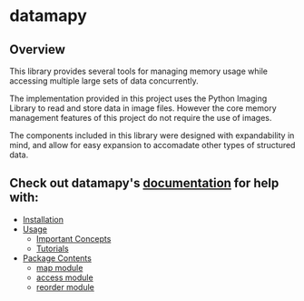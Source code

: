 # datamapy

## Overview

This library provides several tools for managing memory usage while accessing multiple large sets of data concurrently.

The implementation provided in this project uses the Python Imaging Library to read and store data in image files. However the core memory management features of this project do not require the use of images.

The components included in this library were designed with expandability in mind, and allow for easy expansion to accomadate other types of structured data.

## Check out datamapy's [documentation](https://datamapy.readthedocs.io/en/latest/index.html) for help with:  

* [Installation](https://datamapy.readthedocs.io/en/latest/installation.html)
* [Usage](https://datamapy.readthedocs.io/en/latest/user_guide.html)
  * [Important Concepts](https://datamapy.readthedocs.io/en/latest/user_guide.html#concepts)
  * [Tutorials](https://datamapy.readthedocs.io/en/latest/user_guide.html#tutorials)
* [Package Contents](https://datamapy.readthedocs.io/en/latest/datamapy.html#)
  * [map module](https://datamapy.readthedocs.io/en/latest/datamapy.map.html)
  * [access module](https://datamapy.readthedocs.io/en/latest/datamapy.access.html)
  * [reorder module](https://datamapy.readthedocs.io/en/latest/datamapy.reorder.html)
  

